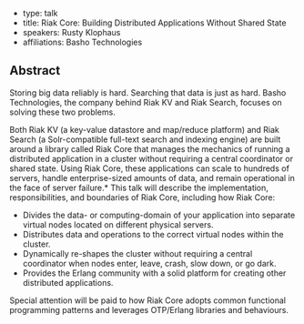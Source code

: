 - type: talk
- title: Riak Core: Building Distributed Applications Without Shared State
- speakers: Rusty Klophaus
- affiliations: Basho Technologies


## Abstract
Storing big data reliably is hard. Searching that data is just as
hard.  Basho Technologies, the company behind Riak KV and Riak Search,
focuses on solving these two problems.

Both Riak KV \(a key-value datastore and map/reduce platform\) and Riak
Search \(a Solr-compatible full-text search and indexing engine\) are
built around a library called Riak Core that manages the mechanics of
running a distributed application in a cluster without requiring a
central coordinator or shared state. Using Riak Core, these
applications can scale to hundreds of servers, handle enterprise-sized
amounts of data, and remain operational in the face of server
failure.\* This talk will describe the implementation,
responsibilities, and boundaries of Riak Core, including how Riak
Core:

- Divides the data- or computing-domain of your application into
 separate virtual nodes located on different physical servers.
- Distributes data and operations to the correct virtual nodes within
 the cluster.
- Dynamically re-shapes the cluster without requiring a central
 coordinator when nodes enter, leave, crash, slow down, or go dark.
- Provides the Erlang community with a solid platform for creating
 other distributed applications.

Special attention will be paid to how Riak Core adopts common functional
programming patterns and leverages OTP/Erlang libraries and behaviours.

